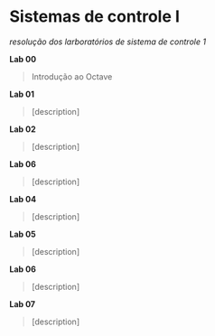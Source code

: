 # Sistemas de controle I

*resolução dos larboratórios de sistema de controle 1*

**Lab 00**
>Introdução ao Octave

**Lab 01**
>[description]


**Lab 02**
>[description]


**Lab 06**
>[description]


**Lab 04**
>[description]


**Lab 05**
>[description]


**Lab 06**
>[description]


**Lab 07**
>[description]
